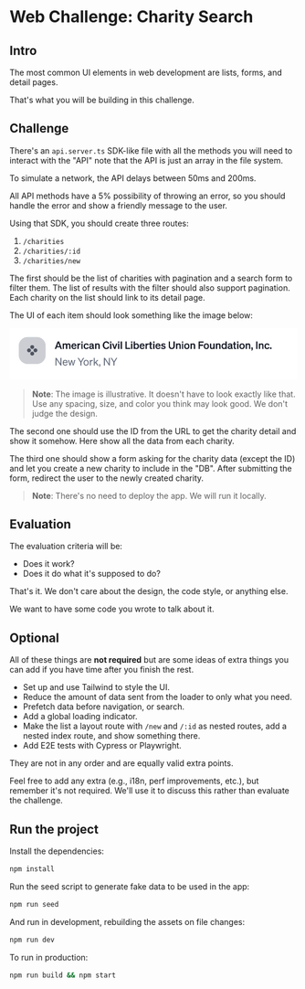 # Web Challenge: Charity Search

## Intro

The most common UI elements in web development are lists, forms, and detail pages.

That's what you will be building in this challenge.

## Challenge

There's an `api.server.ts` SDK-like file with all the methods you will need to interact with the "API" note that the API is just an array in the file system.

To simulate a network, the API delays between 50ms and 200ms.

All API methods have a 5% possibility of throwing an error, so you should handle the error and show a friendly message to the user.

Using that SDK, you should create three routes:

1. `/charities`
2. `/charities/:id`
3. `/charities/new`

The first should be the list of charities with pagination and a search form to filter them. The list of results with the filter should also support pagination. Each charity on the list should link to its detail page.

The UI of each item should look something like the image below:

![](/docs/charity-item.png)

> **Note**: The image is illustrative. It doesn't have to look exactly like that. Use any spacing, size, and color you think may look good. We don't judge the design.

The second one should use the ID from the URL to get the charity detail and show it somehow. Here show all the data from each charity.

The third one should show a form asking for the charity data (except the ID) and let you create a new charity to include in the "DB". After submitting the form, redirect the user to the newly created charity.

> **Note**: There's no need to deploy the app. We will run it locally.

## Evaluation

The evaluation criteria will be:

- Does it work?
- Does it do what it's supposed to do?

That's it. We don't care about the design, the code style, or anything else.

We want to have some code you wrote to talk about it.

## Optional

All of these things are **not required** but are some ideas of extra things you can add if you have time after you finish the rest.

- Set up and use Tailwind to style the UI.
- Reduce the amount of data sent from the loader to only what you need.
- Prefetch data before navigation, or search.
- Add a global loading indicator.
- Make the list a layout route with `/new` and `/:id` as nested routes, add a nested index route, and show something there.
- Add E2E tests with Cypress or Playwright.

They are not in any order and are equally valid extra points.

Feel free to add any extra (e.g., i18n, perf improvements, etc.), but remember it's not required. We'll use it to discuss this rather than evaluate the challenge.

## Run the project

Install the dependencies:

```sh
npm install
```

Run the seed script to generate fake data to be used in the app:

```bash
npm run seed
```

And run in development, rebuilding the assets on file changes:

```sh
npm run dev
```

To run in production:

```sh
npm run build && npm start
```
